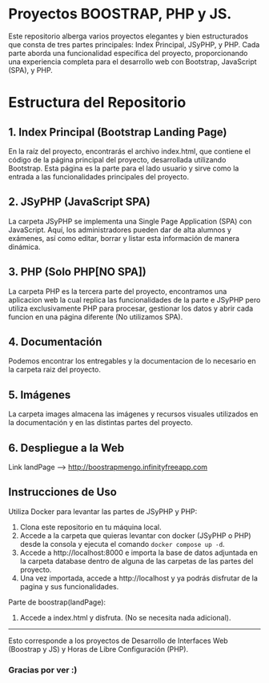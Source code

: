 # Proyectos BOOSTRAP, PHP y JS.
Este repositorio alberga varios proyectos elegantes y bien estructurados que consta de tres partes principales: Index Principal, JSyPHP, y PHP. Cada parte aborda una funcionalidad específica del proyecto, proporcionando una experiencia completa para el desarrollo web con Bootstrap, JavaScript (SPA), y PHP.

# Estructura del Repositorio
## 1. Index Principal (Bootstrap Landing Page)
En la raíz del proyecto, encontrarás el archivo index.html, que contiene el código de la página principal del proyecto, desarrollada utilizando Bootstrap. Esta página es la parte para el lado usuario y sirve como la entrada a las funcionalidades principales del proyecto.

## 2. JSyPHP (JavaScript SPA)
La carpeta JSyPHP se implementa una Single Page Application (SPA) con JavaScript. Aquí, los administradores pueden dar de alta alumnos y exámenes, así como editar, borrar y listar esta información de manera dinámica.

## 3. PHP (Solo PHP[NO SPA])
La carpeta PHP es la tercera parte del proyecto, encontramos una aplicacion web la cual replica las funcionalidades de la parte e JSyPHP pero utiliza exclusivamente PHP para procesar, gestionar los datos y abrir cada funcion en una página diferente (No utilizamos SPA).

## 4. Documentación
Podemos encontrar los entregables y la documentacion de lo necesario en la carpeta raiz del proyecto.

## 5. Imágenes
La carpeta images almacena las imágenes y recursos visuales utilizados en la documentación y en las distintas partes del proyecto.

## 6. Despliegue a la Web
Link landPage --> http://boostrapmengo.infinityfreeapp.com

## Instrucciones de Uso
Utiliza Docker para levantar las partes de JSyPHP y PHP:
  1. Clona este repositorio en tu máquina local.
  2. Accede a la carpeta que quieras levantar con docker (JSyPHP o PHP) desde la consola y ejecuta el comando ```docker compose up -d```.
  3. Accede a http://localhost:8000 e importa la base de datos adjuntada en la carpeta database dentro de alguna de las carpetas de las partes del proyecto.
  4. Una vez importada, accede a http://localhost y ya podrás disfrutar de la pagina y sus funcionalidades.

Parte de boostrap(landPage):
  1. Accede a index.html y disfruta. (No se necesita nada adicional).

***

Esto corresponde a los proyectos de Desarrollo de Interfaces Web (Boostrap y JS) y Horas de Libre Configuración (PHP).
### Gracias por ver :)




